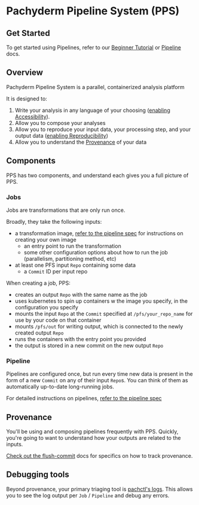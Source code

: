 Pachyderm Pipeline System (PPS)
===============================

## Get Started

To get started using Pipelines, refer to our [Beginner Tutorial](./getting_started/beginner_tutorial.html) or [Pipeline](./deployment/custom_pipelines.html) docs.

## Overview

Pachyderm Pipeline System is a parallel, containerized analysis platform

It is designed to:

1. Write your analysis in any language of your choosing ([enabling Accessibility](https://pachyderm.io/dsbor.html)).
2. Allow you to compose your analyses
3. Allow you to reproduce your input data, your processing step, and your output data ([enabling Reproducibility](https://pachyderm.io/dsbor.html))
4. Allow you to understand the [Provenance](./advanced/provenance.html) of your data

## Components

PPS has two components, and understand each gives you a full picture of PPS.

### Jobs

Jobs are transformations that are only run once.

Broadly, they take the following inputs:

- a transformation image, [refer to the pipeline spec](./deployment/pipeline_spec.html) for instructions on creating your own image
  - an entry point to run the transformation
  - some other configuration options about how to run the job (parallelism, partitioning method, etc)
- at least one PFS input `Repo` containing some data
  - a `Commit` ID per input repo

When creating a job, PPS:

- creates an output `Repo` with the same name as the job
- uses kubernetes to spin up containers w the image you specify, in the configuration you specify
- mounts the input `Repo` at the `Commit` specified at `/pfs/your_repo_name` for use by your code on that container
- mounts `/pfs/out` for writing output, which is connected to the newly created output `Repo`
- runs the containers with the entry point you provided
- the output is stored in a new commit on the new output `Repo`

### Pipeline

Pipelines are configured once, but run every time new data is present in the form of a new `Commit` on any of their input `Repo`s. You can think of them as automatically up-to-date long-running jobs.

For detailed instructions on pipelines, [refer to the pipeline spec](./deployment/pipeline_spec.html)

## Provenance

You'll be using and composing pipelines frequently with PPS. Quickly, you're going to want to understand how your outputs are related to the inputs.

[Check out the flush-commit](./deployment/getting_your_results.html) docs for specifics on how to track provenance.

## Debugging tools

Beyond provenance, your primary triaging tool is [pachctl's logs](./pachctl/pachctl_get-logs.html). This allows you to see the log output per `Job` / `Pipeline` and debug any errors.

